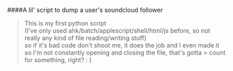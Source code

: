 ####A lil' script to dump a user's soundcloud follower  
> This is my first python script  
> (I've only used ahk/batch/applescript/shell/html/js before, so not really any kind of file reading/writing stuff)  
> so if it's bad code don't shoot me, it does the job and I even made it so I'm not constantly opening and closing the file, that's gotta > count for something, right? : )
